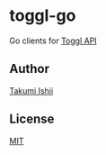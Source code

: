 toggl-go
====

Go clients for [Toggl API](https://github.com/toggl/toggl_api_docs)

## Author

[Takumi Ishii](https://github.com/it-akumi)

## License

[MIT](https://github.com/it-akumi/toggl-go/blob/master/LICENSE)
